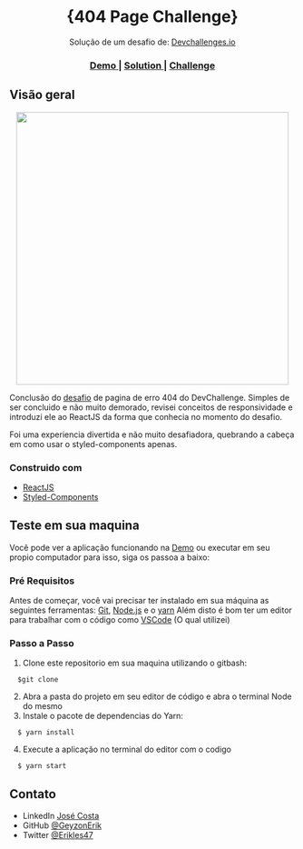 <h1 align="center">{404 Page Challenge}</h1>

<div align="center">
  Solução de um desafio de: <a href="http://devchallenges.io" target="_blank">Devchallenges.io</a>
</div>

<div align="center">
  <h3>
    <a href="https://404-page-challenge-mu.vercel.app/" target='_blank'>
      Demo
    </a>
    <span> | </span>
    <a href="https://github.com/GeyzonErik/404-page-challenge/tree/master/src" target='_blank'>
      Solution
    </a>
    <span> | </span>
    <a href="https://devchallenges.io/challenges/wBunSb7FPrIepJZAg0sY" target='_blank'>
      Challenge
    </a>
  </h3>
</div>





## Visão geral

<div align="center">
  
  <img width='480px' src='https://media3.giphy.com/media/q7SLixyloGD63gwBTt/giphy.gif?cid=790b76118e234a5cadc5b26aecf8947e477055bf11431ceb&rid=giphy.gif&ct=g' />
  
</div>
 

Conclusão do [desafio](https://devchallenges.io/challenges/wBunSb7FPrIepJZAg0sY) de pagina de erro 404 do DevChallenge.
Simples de ser concluido e não muito demorado, revisei conceitos de responsividade e introduzi ele ao ReactJS da forma que conhecia no momento do desafio.

Foi uma experiencia divertida e não muito desafiadora, quebrando a cabeça em como usar o styled-components apenas.

### Construido com

- [ReactJS](https://pt-br.reactjs.org)
- [Styled-Components](https://styled-components.com/)

## Teste em sua maquina

Você pode ver a aplicação funcionando na  <a href="">Demo</a> ou executar em seu propio computador
para isso, siga os passoa a baixo:

### Pré Requisitos
Antes de começar, você vai precisar ter instalado em sua máquina as seguintes ferramentas:
[Git](https://git-scm.com), [Node.js](https://nodejs.org/en/) e o [yarn](https://classic.yarnpkg.com/lang/en/docs/install/#windows-stable)
Além disto é bom ter um editor para trabalhar com o código como [VSCode](https://code.visualstudio.com/) (O qual utilizei)

### Passo a Passo

  1. Clone este repositorio em sua maquina utilizando o gitbash:

  ```console
    $git clone 
  ```
  
2. Abra a pasta do projeto em seu editor de código e abra o terminal Node do mesmo
3. Instale o pacote de dependencias do Yarn:
  ```console
    $ yarn install
  ```
4. Execute a aplicação no terminal do editor com o codigo
  ```console
    $ yarn start
  ```


## Contato

- LinkedIn [José Costa](https://www.linkedin.com/in/geyzoncosta/)
- GitHub [@GeyzonErik](https://github.com/GeyzonErik)
- Twitter [@Erikles47](https://twitter.com/erikles47)
